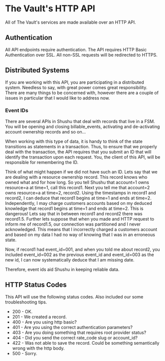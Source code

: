 # The Vault's HTTP API

All of The Vault's services are made available over an HTTP API.

## Authentication

All API endpoints require authentication. The API requires HTTP Basic
Authentication over SSL. All non-SSL requests will be redirected to HTTPS.

## Distributed Systems

If you are working with this API, you are participating in a distributed system.
Needless to say, with great power comes great responsibility. There are many
things to be concerned with, however there are a couple of issues in particular that I
would like to address now.

### Event IDs

There are several APIs in Shushu that deal with records that live in a FSM. You
will be opening and closing billable_events, activating and de-activating
account ownership records and so on...

When working with this type of data, it is
handy to think of the state transitions as statements in a transaction. Thus, to
ensure that we properly deal with the transaction, the API requires that you
submit an ID that will identify the transaction upon each request. You, the
client of this API, will be responsible for remembering the ID.

Think of what might happen if we did not have such an ID. Lets say that we are
dealing with a resource ownership record. This record knows who owned what and
for how long. So you tell Shushu that account=1 owns resource=a at time=1, call
this record1. Next you tell me that account=2 owns resource=a at time=2, record2.
Using the timestamps in record1 and record2, I can deduce that record1 begins at
time=1 and ends at time=2. Independently, I may charge customers accounts based
on my deduced knowledge that record1 begins at time=1 and ends at time=2. This
is dangerous! Lets say that in between record1 and record2 there was record1.5.
Further lets suppose that when you made and HTTP request to inform me of
record1.5, our connection was partitioned and I never acknowledged. This means
that I incorrectly charged a customers account and based on my data I had no way
of knowing that I was in an erroneous state.

Now, if record1 had event_id=001, and when you told me about record2, you
included event_id=002 as the previous event_id and event_id=003 as the new id, I
can now systematically deduce that I am missing date.

Therefore, event ids aid Shushu in keeping reliable data.

## HTTP Status Codes

This API will use the following status codes. Also included our some
troubleshooting tips.

* 200 - OK.
* 201 - We created a record.
* 400 - Are you using http basic?
* 401 - Are you using the correct authentication parameters?
* 403 - Are you doing something that requires root provider status?
* 404 - Did you send the correct rate_code slug or account_id?
* 422 - Was not able to save the record. Could be something semantically wrong with the http body.
* 500 - Sorry.

